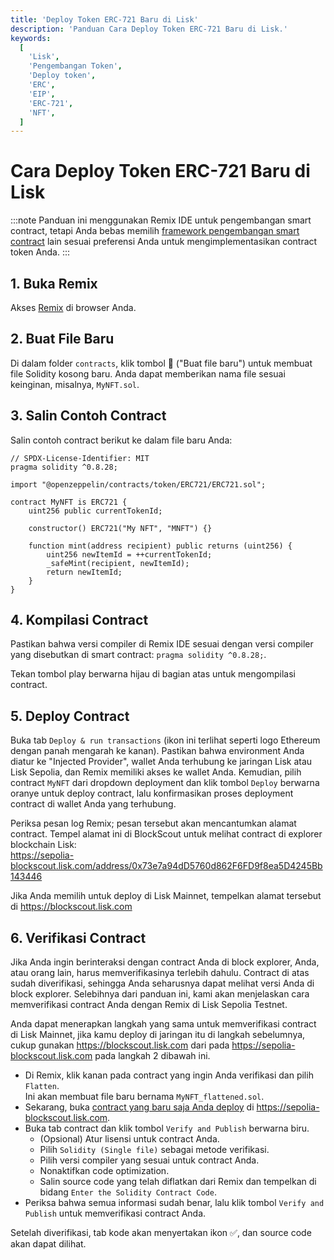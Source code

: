 ```yaml
---
title: 'Deploy Token ERC-721 Baru di Lisk'
description: 'Panduan Cara Deploy Token ERC-721 Baru di Lisk.'
keywords:
  [
    'Lisk',
    'Pengembangan Token',
    'Deploy token',
    'ERC',
    'EIP',
    'ERC-721',
    'NFT',
  ]
---
```


# Cara Deploy Token ERC-721 Baru di Lisk

:::note
Panduan ini menggunakan Remix IDE untuk pengembangan smart contract, tetapi Anda bebas memilih [framework pengembangan smart contract](/category/building-on-lisk/deploying-smart-contract) lain sesuai preferensi Anda untuk mengimplementasikan contract token Anda.
:::

## 1. Buka Remix

Akses [Remix](https://remix.ethereum.org) di browser Anda.

## 2. Buat File Baru

Di dalam folder `contracts`, klik tombol 📄 ("Buat file baru") untuk membuat file Solidity kosong baru.
Anda dapat memberikan nama file sesuai keinginan, misalnya, `MyNFT.sol`.

## 3. Salin Contoh Contract

Salin contoh contract berikut ke dalam file baru Anda:

```solidity
// SPDX-License-Identifier: MIT
pragma solidity ^0.8.28;

import "@openzeppelin/contracts/token/ERC721/ERC721.sol";

contract MyNFT is ERC721 {
    uint256 public currentTokenId;

    constructor() ERC721("My NFT", "MNFT") {}

    function mint(address recipient) public returns (uint256) {
        uint256 newItemId = ++currentTokenId;
        _safeMint(recipient, newItemId);
        return newItemId;
    }
}
```

## 4. Kompilasi Contract

Pastikan bahwa versi compiler di Remix IDE sesuai dengan versi compiler yang disebutkan di smart contract: `pragma solidity ^0.8.28;`.

Tekan tombol play berwarna hijau di bagian atas untuk mengompilasi contract.

## 5. Deploy Contract

Buka tab `Deploy & run transactions` (ikon ini terlihat seperti logo Ethereum dengan panah mengarah ke kanan). Pastikan bahwa environment Anda diatur ke "Injected Provider", wallet Anda terhubung ke jaringan Lisk atau Lisk Sepolia, dan Remix memiliki akses ke wallet Anda.
Kemudian, pilih contract `MyNFT` dari dropdown deployment dan klik tombol `Deploy` berwarna oranye untuk deploy contract, lalu konfirmasikan proses deployment contract di wallet Anda yang terhubung.

Periksa pesan log Remix; pesan tersebut akan mencantumkan alamat contract.
Tempel alamat ini di BlockScout untuk melihat contract di explorer blockchain Lisk:  
https://sepolia-blockscout.lisk.com/address/0x73e7a94dD5760d862F6FD9f8ea5D4245Bb143446

Jika Anda memilih untuk deploy di Lisk Mainnet, tempelkan alamat tersebut di https://blockscout.lisk.com

## 6. Verifikasi Contract

Jika Anda ingin berinteraksi dengan contract Anda di block explorer, Anda, atau orang lain, harus memverifikasinya terlebih dahulu.
Contract di atas sudah diverifikasi, sehingga Anda seharusnya dapat melihat versi Anda di block explorer.
Selebihnya dari panduan ini, kami akan menjelaskan cara memverifikasi contract Anda dengan Remix di Lisk Sepolia Testnet.

Anda dapat menerapkan langkah yang sama untuk memverifikasi contract di Lisk Mainnet, jika kamu deploy di jaringan itu di langkah sebelumnya, cukup gunakan https://blockscout.lisk.com dari pada https://sepolia-blockscout.lisk.com pada langkah 2 dibawah ini.

- Di Remix, klik kanan pada contract yang ingin Anda verifikasi dan pilih `Flatten`.  
   Ini akan membuat file baru bernama `MyNFT_flattened.sol`.
- Sekarang, buka [contract yang baru saja Anda deploy](https://sepolia-blockscout.lisk.com/address/0x73e7a94dD5760d862F6FD9f8ea5D4245Bb143446) di https://sepolia-blockscout.lisk.com.
- Buka tab contract dan klik tombol `Verify and Publish` berwarna biru.
  - (Opsional) Atur lisensi untuk contract Anda.
  - Pilih `Solidity (Single file)` sebagai metode verifikasi.
  - Pilih versi compiler yang sesuai untuk contract Anda.
  - Nonaktifkan code optimization.
  - Salin source code yang telah diflatkan dari Remix dan tempelkan di bidang `Enter the Solidity Contract Code`.
- Periksa bahwa semua informasi sudah benar, lalu klik tombol `Verify and Publish` untuk memverifikasi contract Anda.

Setelah diverifikasi, tab kode akan menyertakan ikon ✅, dan source code akan dapat dilihat.
